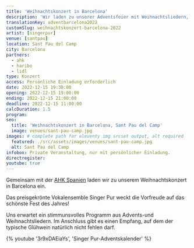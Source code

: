 ```yaml
---
title: 'Weihnachtskonzert in Barcelona'
description: 'Wir laden zu unserer Adventsfeier mit Weihnachtsliedern, deutschen Gewürzsüßigkeiten und deutschem Glühwein ein.'
translationKey: adventbarcelona2022
customSlug: weihnachtskonzert-barcelona-2022
artist: [singerpur]
venue: [santpau]
location: Sant Pau del Camp
city: Barcelona
partners:
  - ahk
  - haribo
  - lidl
type: Konzert
access: Persönliche Einladung erforderlich
date: 2022-12-15 19:30:00
opening: 2022-12-15 19:00:00
ending: 2022-12-15 21:00:00
deadline: 2022-12-15 11:00:00
calcDuration: 1.5
program:
seo:
  title: 'Weihnachtskonzert in Barcelona, Sant Pau del Camp'
  image: venues/sant-pau-camp.jpg
images: # complete path for eleventy img srcset output, alt required
  featured: ./src/assets/images/venues/sant-pau-camp.jpg
  alt: Sant Pau del Camp
infobox: Private Veranstaltung, nur mit persönlicher Einladung.
directregister:
youtube: true
---
```


Gemeinsam mit der <a href="https://www.ahk.es/" target="_blank" rel="noopener noreferrer">AHK Spanien</a> laden wir zu unserem Weihnachtskonzert in Barcelona ein.

Das preisgekrönte Vokalensemble Singer Pur weckt die Vorfreude auf das schönste Fest des Jahres!

Uns erwartet ein stimmunsvolles Programm aus Advents-und Weihnachtsliedern. Im Anschluss gibt es einen Empfang, auf dem der typische Glühwein natürlich nicht fehlen darf.

{% youtube '3r9xDAEiaYs', 'Singer Pur-Adventskalender' %}
